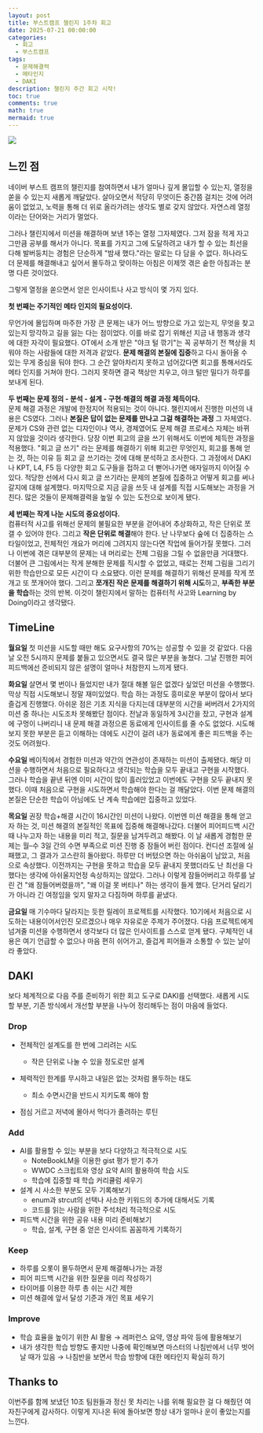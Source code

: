 ```yaml
---
layout: post
title: 부스트캠프 챌린지 1주차 회고
date: 2025-07-21 00:00:00
categories:
  - 회고
  - 부스트캠프
tags:
  - 문제해결력
  - 메타인지
  - DAKI
description: 챌린지 주간 회고 시작!
toc: true
comments: true
math: true
mermaid: true
---
```


![](https://velog.velcdn.com/images/landelyse/post/4e46d699-f4c9-4724-993c-1129998cca47/image.png)

## 느낀 점

네이버 부스트 캠프의 챌린지를 참여하면서 내가 얼마나 깊게 몰입할 수 있는지, 열정을 쏟을 수 있는지 새롭게 깨달았다.
살아오면서 적당히 무엇이든 중간쯤 걸치는 것에 어려움이 없었고, 노력을 통해 더 위로 올라가려는 생각도 별로 갖지 않았다.
자연스레 열정이라는 단어와는 거리가 멀었다.

그러나 챌린지에서 미션을 해결하며 보낸 1주는 열정 그자체였다.
그저 잠을 적게 자고 그만큼 공부를 해서가 아니다.
목표를 가지고 그에 도달하려고 내가 할 수 있는 최선을 다해 발버둥치는 경험은 단순하게 "밤새 했다."라는 말로는 다 담을 수 없다.
하나라도 더 문제를 해결해내고 싶어서 몰두하고 맞이하는 아침은 이제껏 겪은 숱한 아침과는 분명 다른 것이었다.

그렇게 열정을 쏟으면서 얻은 인사이트나 사고 방식이 몇 가지 있다.

**첫 번째는 주기적인 메타 인지의 필요성이다.**  

무언가에 몰입하며 마주한 가장 큰 문제는 내가 어느 방향으로 가고 있는지, 무엇을 찾고 있는지 망각하고 길을 잃는 다는 점이었다.
이를 바로 잡기 위해선 지금 내 행동과 생각에 대한 자각이 필요했다.
OT에서 소개 받은 "야크 털 깎기"는 꼭 공부하기 전 책상을 치워야 하는 사람들에 대한 저격과 같았다.
**문제 해결의 본질에 집중**하고 다시 돌아올 수 있는 무게 중심을 둬야 한다.
그 순간 알아차리지 못하고 넘어갔다면 회고를 통해서라도 메타 인지를 거쳐야 한다.
그러지 못하면 결국 책상만 치우고, 야크 털만 밀다가 하루를 보내게 된다.

**두 번째는 문제 정의 - 분석 - 설계 - 구현·해결의 해결 과정 체득이다.**  
문제 해결 과정은 개발에 한정지어 적용되는 것이 아니다.
챌린지에서 진행한 미션의 내용은 CS였다.
그러나 **본질은 답이 없는 문제를 만나고 그걸 해결하는 과정** 그 자체였다.
문제가 CS와 관련 없는 디자인이나 역사, 경제였어도 문제 해결 프로세스 자체는 바뀌지 않았을 것이라 생각한다.
당장 이번 회고의 글을 쓰기 위해서도 이번에 체득한 과정을 적용했다.
"회고 글 쓰기" 라는 문제를 해결하기 위해 회고란 무엇인지, 회고를 통해 얻는 것, 하는 이유 등 회고 글 쓰기라는 것에 대해 분석하고 조사한다.
그 과정에서 DAKI나 KPT, L4, F5 등 다양한 회고 도구들을 접하고 더 뻗어나가면 애자일까지 이어질 수 있다.
적당한 선에서 다시 회고 글 쓰기라는 문제의 본질에 집중하고 어떻게 회고를 써나갈지에 대해 설계했다.
마지막으로 지금 글을 쓰듯 내 설계를 직접 시도해보는 과정을 거친다.
많은 것들이 문제해결력을 높일 수 있는 도전으로 보이게 됐다.

**세 번째는 작게 나눈 시도의 중요성이다.**  
컴퓨터적 사고를 위해선 문제의 불필요한 부분을 걷어내어 추상화하고, 작은 단위로 쪼갤 수 있어야 한다.
그리고 **작은 단위로 해결**해야 한다.
난 나무보다 숲에 더 집중하는 스타일이었고, 전체적인 개요가 머리에 그려지지 않는다면 작업에 들어가질 못했다.
그러나 이번에 겪은 대부분의 문제는 내 머리로는 전체 그림을 그릴 수 없을만큼 거대했다.
더불어 큰 그림에서는 작게 분해한 문제를 직시할 수 없었고, 때로는 전체 그림을 그리기 위한 학습만으로 모든 시간이 다 소요됐다.
이런 문제를 해결하기 위해선 문제를 작게 쪼개고 또 쪼개어야 했다.
그리고 **쪼개진 작은 문제를 해결하기 위해 시도**하고, **부족한 부분을 학습**하는 것의 반복.
이것이 챌린지에서 말하는 컴퓨터적 사고와 Learning by Doing이라고 생각됐다.

## TimeLine

**월요일**
첫 미션을 시도할 때만 해도 요구사항의 70%는 성공할 수 있을 것 같았다.
다음날 오전 5시까지 문제를 붙들고 있으면서도 결국 많은 부분을 놓쳤다.
그날 진행한 피어 피드백에선 준비되지 않은 설명이 얼마나 처참한지 느끼게 됐다.

**화요일**
살면서 몇 번이나 들었지만 내가 절대 해볼 일은 없겠다 싶었던 미션을 수행했다.
막상 직접 시도해보니 정말 재미있었다.
학습 하는 과정도 흥미로운 부분이 많아서 보다 즐겁게 진행했다.
아쉬운 점은 기초 지식을 다지는데 대부분의 시간을 써버려서 2가지의 미션 중 하나는 시도조차 못해봤단 점이다.
전날과 동일하게 3시간을 잤고, 구현과 설계에 구멍이 나버리니 내 문제 해결 과정으론 동료에게 인사이트를 줄 수도 없었다.
시도해보지 못한 부분은 듣고 이해하는 데에도 시간이 걸려 내가 동료에게 좋은 피드백을 주는 것도 어려웠다.

**수요일**
베이직에서 경험한 미션과 약간의 연관성이 존재하는 미션이 출제됐다.
해당 미션을 수행하면서 처음으로 필요하다고 생각되는 학습을 모두 끝내고 구현을 시작했다.
그러나 학습을 끝낸 뒤엔 이미 시간이 많이 흘러있었고 이번에도 구현을 모두 끝내지 못했다.
이때 처음으로 구현을 시도하면서 학습해야 한다는 걸 깨달았다.
이번 문제 해결의 본질은 단순한 학습이 아님에도 난 계속 학습에만 집중하고 있었다.

**목요일**
권장 학습+해결 시간이 16시간인 미션이 나왔다.
이번엔 미션 해결을 통해 얻고자 하는 것, 미션 해결의 본질적인 목표에 집중해 해결해나갔다.
더불어 피어피드백 시간 때 나누고자 하는 내용을 미리 적고, 질문을 남겨두려고 해봤다.
이 날 새롭게 경험한 문제는 월–수 3일 간의 수면 부족으로 미션 진행 중 잠들어 버린 점이다.
컨디션 조절에 실패했고, 그 결과가 고스란히 돌아왔다.
하루만 더 버텼으면 하는 아쉬움이 남았고, 처음으로 속상했다.
이전까지는 구현을 못하고 학습을 모두 끝내지 못했더라도 난 최선을 다했다는 생각에 아쉬울지언정 속상하지는 않았다.
그러나 이렇게 잠들어버리고 하루를 날린 건 "왜 잠들어버렸을까", "왜 이걸 못 버티나" 하는 생각이 들게 했다.
단거리 달리기가 아니라 긴 여정임을 잊지 말자고 다짐하며 하루를 끝냈다.

**금요일**
매 기수마다 달라지는 듯한 릴레이 프로젝트를 시작했다.
10기에서 처음으로 시도하는 내용이어서인진 모르겠으나 매우 자유로운 주제가 주어졌다.
다음 프로젝트에게 넘겨줄 미션을 수행하면서 생각보다 더 많은 인사이트를 스스로 얻게 됐다.
구체적인 내용은 여기 언급할 수 없으나 마음 편히 쉬어가고, 즐겁게 피어들과 소통할 수 있는 날이라 좋았다.

## DAKI

보다 체계적으로 다음 주를 준비하기 위한 회고 도구로 DAKI를 선택했다.
새롭게 시도할 부분, 기존 방식에서 개선할 부분을 나누어 정리해두는 점이 마음에 들었다.

### Drop

- 전체적인 설계도를 한 번에 그리려는 시도
  - 작은 단위로 나눌 수 있을 정도로만 설계

- 체력적인 한계를 무시하고 내일은 없는 것처럼 몰두하는 태도
  - 최소 수면시간을 반드시 지키도록 해야 함
- 점심 거르고 저녁에 몰아서 먹다가 졸려하는 루틴

### Add

- AI를 활용할 수 있는 부분을 보다 다양하고 적극적으로 시도
  - NoteBookLM을 이용한 gist 평가 받기 추가
  - WWDC 스크립트와 영상 요약 AI의 활용하여 학습 시도
  - 학습에 집중할 때 학습 커리큘럼 세우기
- 설계 시 사소한 부분도 모두 기록해보기
  - enum과 strcut의 선택나 사소한 키워드의 추가에 대해서도 기록
  - 코드를 읽는 사람을 위한 주석처리 적극적으로 시도
- 피드백 시간을 위한 공유 내용 미리 준비해보기
  - 학습, 설계, 구현 중 얻은 인사이트 꼼꼼하게 기록하기

### Keep

- 하루를 오롯이 몰두하면서 문제 해결해나가는 과정
- 피어 피드백 시간을 위한 질문을 미리 작성하기
- 타이머를 이용한 하루 총 쉬는 시간 제한
- 미션 해결에 앞서 달성 기준과 개인 목표 세우기

### Improve

- 학습 효율을 높이기 위한 AI 활용
  → 레퍼런스 요약, 영상 파악 등에 활용해보기
- 내가 생각한 학습 방향도 좋지만 나중에 확인해보면 마스터의 나침반에서 너무 벗어날 때가 있음
  → 나침반을 보면서 학습 방향에 대한 메타인지 확실히 하기
  
## Thanks to
이번주를 함께 보냈던 10조 팀원들과 정신 못 차리는 나를 위해 필요한 걸 다 해줬던 여자친구에게 감사하다.
이렇게 지나온 뒤에 돌아보면 항상 내가 얼마나 운이 좋았는지를 느낀다.

